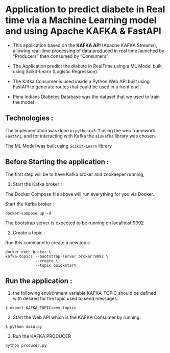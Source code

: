 # Application to predict diabete in Real time via a Machine Learning model and using Apache KAFKA & FastAPI

* This application based on the **KAFKA API** (Apache KAFKA Streams), allowing real-time processing of data produced in real time launched by “Producers” then consumed by “Consumers”

* The Application predict the diabete in RealTime using a ML Model built using Scikit-Learn (Logistic Regression).

* The Kafka Consumer is used inside a Python Web API built using FastAPI to generate routes that could be used in a front end .

* Pima Indians Diabetes Database was the dataset that we used to train the model

## Technologies :

The implementation was done in ```python>=3.7``` using the web framework ```FastAPI```, and for interacting with Kafka the ```aiokafka``` library was chosen.

The ML Model was built using ```Scikit-Learn``` library

## Before Starting the application :
The first step will be to have Kafka broker and zookeeper running,
1. Start the Kafka broker :

The Docker Compose file above will run everything for you via Docker.

Start the Kafka broker : 
```
docker-compose up -d
```
The bootstrap server is expected to be running on localhost:9092

2. Create a topic :

Run this command to create a new topic 
```
docker exec broker \
kafka-topics --bootstrap-server broker:9092 \
             --create \
             --topic quickstart
```

## Run the application :
1. the following environment variable KAFKA_TOPIC should be defined with desired for the topic used to send messages.
```
$ export KAFKA_TOPIC=<my_topic>
```

2. Start the Web API which is the KAFKA Consumer by running:

```
$ python main.py
```

3. Run the KAFKA PRODUCER

```
python producer.py
```






